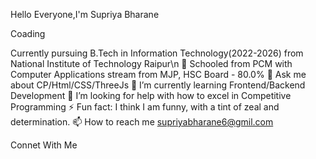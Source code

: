 Hello Everyone,I'm Supriya Bharane
  

   Coading
   

Currently pursuing B.Tech in Information Technology(2022-2026) from National Institute of Technology Raipur\n
🔭 Schooled from PCM with Computer Applications stream from MJP, HSC Board - 80.0%
💬 Ask me about CP/Html/CSS/ThreeJs
🌱 I’m currently learning Frontend/Backend Development
🤔 I’m looking for help with how to excel in Competitive Programming
⚡ Fun fact: I think I am funny, with a tint of zeal and determination.
📫 How to reach me supriyabharane6@gmil.com

Connet With Me

